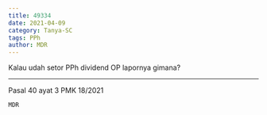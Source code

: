 ```yaml
---
title: 49334
date: 2021-04-09
category: Tanya-SC
tags: PPh
author: MDR
---
```


Kalau udah setor PPh dividend OP lapornya gimana?

---

Pasal 40 ayat 3 PMK 18/2021

`MDR`
